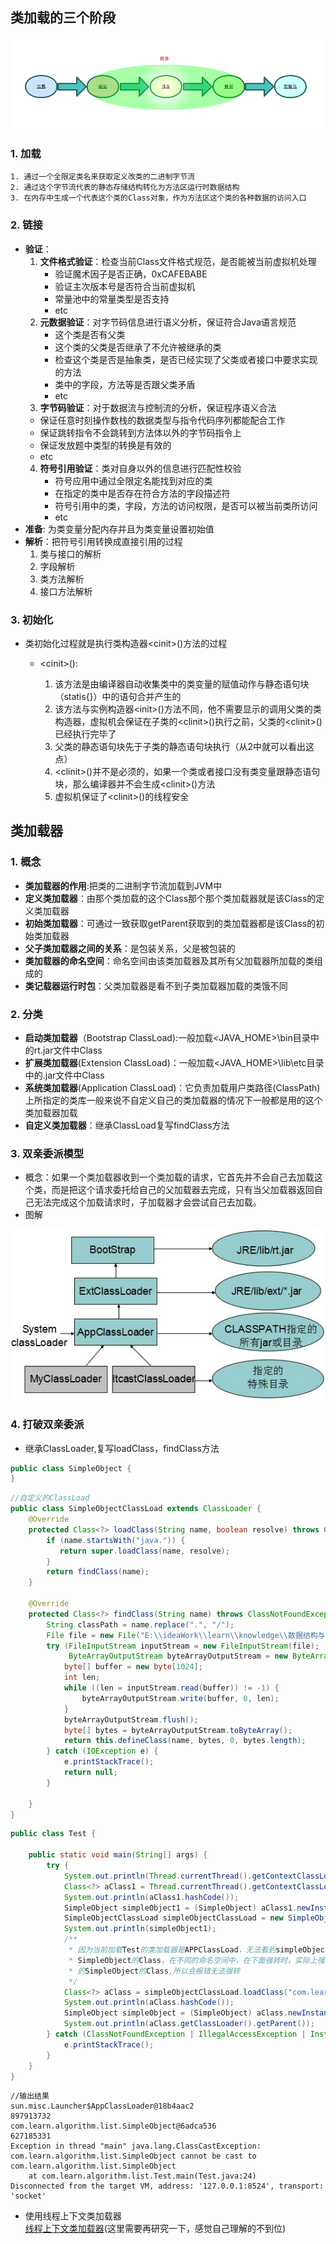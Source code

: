 ## 类加载的三个阶段

![](../../image/类加载过程.png)

### 1. 加载

 	1. 通过一个全限定类名来获取定义改类的二进制字节流
 	2. 通过这个字节流代表的静态存储结构转化为方法区运行时数据结构
 	3. 在内存中生成一个代表这个类的Class对象，作为方法区这个类的各种数据的访问入口

###  2. 链接

- **验证**：
  1. **文件格式验证**：检查当前Class文件格式规范，是否能被当前虚拟机处理
     - 验证魔术因子是否正确，0xCAFEBABE
     - 验证主次版本号是否符合当前虚拟机
     - 常量池中的常量类型是否支持
     - etc
  2. **元数据验证**：对字节码信息进行语义分析，保证符合Java语言规范
     - 这个类是否有父类
     - 这个类的父类是否继承了不允许被继承的类
     - 检查这个类是否是抽象类，是否已经实现了父类或者接口中要求实现的方法
     - 类中的字段，方法等是否跟父类矛盾
     - etc
  3.  **字节码验证**：对于数据流与控制流的分析，保证程序语义合法
     - 保证任意时刻操作数栈的数据类型与指令代码序列都能配合工作
     - 保证跳转指令不会跳转到方法体以外的字节码指令上
     - 保证发放题中类型的转换是有效的
     - etc
  4. **符号引用验证**：类对自身以外的信息进行匹配性校验
     - 符号应用中通过全限定名能找到对应的类
     - 在指定的类中是否存在符合方法的字段描述符
     - 符号引用中的类，字段，方法的访问权限，是否可以被当前类所访问
     - etc
- **准备**: 为类变量分配内存并且为类变量设置初始值
- **解析**：把符号引用转换成直接引用的过程
  1. 类与接口的解析
  2. 字段解析
  3. 类方法解析
  4. 接口方法解析

### 3. 初始化

- 类初始化过程就是执行类构造器&lt;cinit&gt;()方法的过程

  - &lt;cinit&gt;():

    1. 该方法是由编译器自动收集类中的类变量的赋值动作与静态语句块（statis{}）中的语句合并产生的
    2. 该方法与实例构造器&lt;init>()方法不同，他不需要显示的调用父类的类构造器，虚拟机会保证在子类的&lt;clinit>()执行之前，父类的&lt;clinit>()已经执行完毕了
    3. 父类的静态语句块先于子类的静态语句块执行（从2中就可以看出这点）
    4. &lt;clinit>()并不是必须的，如果一个类或者接口没有类变量跟静态语句块，那么编译器并不会生成&lt;clinit>()方法
    5. 虚拟机保证了&lt;clinit>()的线程安全

## 类加载器

### 1. 概念

- **类加载器的作用**:把类的二进制字节流加载到JVM中
- **定义类加载器**：由那个类加载的这个Class那个那个类加载器就是该Class的定义类加载器
- **初始类加载器**：可通过一致获取getParent获取到的类加载器都是该Class的初始类加载器
- **父子类加载器之间的关系**：是包装关系，父是被包装的
- **类加载器的命名空间**：命名空间由该类加载器及其所有父加载器所加载的类组成的
- **类记载器运行时包**：父类加载器是看不到子类加载器加载的类饿不同

### 2. 分类

- **启动类加载器**（Bootstrap ClassLoad):一般加载<JAVA_HOME>\bin目录中的rt.jar文件中Class
- **扩展类加载器**(Extension ClassLoad)：一般加载<JAVA_HOME>\lib\etc目录中的.jar文件中Class
- **系统类加载器**(Application ClassLoad)：它负责加载用户类路径(ClassPath)上所指定的类库一般来说不自定义自己的类加载器的情况下一般都是用的这个类加载器加载
- **自定义类加载器**：继承ClassLoad复写findClass方法

### 3. 双亲委派模型

- 概念：如果一个类加载器收到一个类加载的请求，它首先并不会自己去加载这个类，而是把这个请求委托给自己的父加载器去完成，只有当父加载器返回自己无法完成这个加载请求时，子加载器才会尝试自己去加载。
- 图解

![](../../image/类加载器.jpg)

### 4. 打破双亲委派
- 继承ClassLoader,复写loadClass，findClass方法
```Java
public class SimpleObject {
}
```

```Java
//自定义的ClassLoad
public class SimpleObjectClassLoad extends ClassLoader {
    @Override
    protected Class<?> loadClass(String name, boolean resolve) throws ClassNotFoundException {
        if (name.startsWith("java.")) {
           return super.loadClass(name, resolve);
        }
        return findClass(name);
    }

    @Override
    protected Class<?> findClass(String name) throws ClassNotFoundException {
        String classPath = name.replace(".", "/");
        File file = new File("E:\\ideaWork\\learn\\knowledge\\数据结构与算法\\常见算法\\target\\classes\\" + classPath + ".class");
        try (FileInputStream inputStream = new FileInputStream(file);
             ByteArrayOutputStream byteArrayOutputStream = new ByteArrayOutputStream()) {
            byte[] buffer = new byte[1024];
            int len;
            while ((len = inputStream.read(buffer)) != -1) {
                byteArrayOutputStream.write(buffer, 0, len);
            }
            byteArrayOutputStream.flush();
            byte[] bytes = byteArrayOutputStream.toByteArray();
            return this.defineClass(name, bytes, 0, bytes.length);
        } catch (IOException e) {
            e.printStackTrace();
            return null;
        }

    }
}
```

```java
public class Test {

    public static void main(String[] args) {
        try {
            System.out.println(Thread.currentThread().getContextClassLoader());
            Class<?> aClass1 = Thread.currentThread().getContextClassLoader().loadClass("com.learn.algorithm.list.SimpleObject");
            System.out.println(aClass1.hashCode());
            SimpleObject simpleObject1 = (SimpleObject) aClass1.newInstance();
            SimpleObjectClassLoad simpleObjectClassLoad = new SimpleObjectClassLoad();
            System.out.println(simpleObject1);
            /**
             * 因为当前加载Test的类加载器是APPClassLoad，无法看到simpleObjectClassLoad加载的	 
             * SimpleObject的Class，在不同的命名空间中，在下面强转时，实际上强转的是APPClassLoad下
             * 的SimpleObject的Class,所以会报错无法强转
             */
            Class<?> aClass = simpleObjectClassLoad.loadClass("com.learn.algorithm.list.SimpleObject", false);
            System.out.println(aClass.hashCode());
            SimpleObject simpleObject = (SimpleObject) aClass.newInstance();
            System.out.println(aClass.getClassLoader().getParent());
        } catch (ClassNotFoundException | IllegalAccessException | InstantiationException e) {
            e.printStackTrace();
        }
    }
}
```

```text
//输出结果
sun.misc.Launcher$AppClassLoader@18b4aac2
897913732
com.learn.algorithm.list.SimpleObject@6adca536
627185331
Exception in thread "main" java.lang.ClassCastException: com.learn.algorithm.list.SimpleObject cannot be cast to com.learn.algorithm.list.SimpleObject
	at com.learn.algorithm.list.Test.main(Test.java:24)
Disconnected from the target VM, address: '127.0.0.1:8524', transport: 'socket'
```
- 使用线程上下文类加载器  
[线程上下文类加载器](https://blog.csdn.net/zhoudaxia/article/details/35897057)(这里需要再研究一下，感觉自己理解的不到位)



